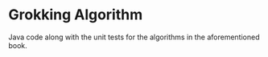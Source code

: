 # Grokking Algorithm
Java code along with the unit tests for the algorithms in the aforementioned book.
